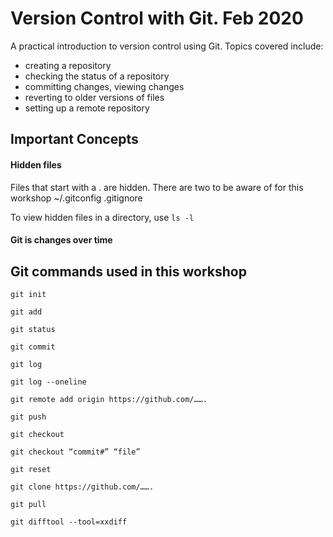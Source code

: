# Version Control with Git.  Feb 2020
A practical introduction to version control using Git. Topics covered include: 

* creating a repository
* checking the status of a repository
* committing changes, viewing changes
* reverting to older versions of files
* setting up a remote repository

## Important Concepts

#### Hidden files
Files that start with a . are hidden.  There are two to be aware of for this workshop
~/.gitconfig
.gitignore

To view hidden files in a directory, use
`ls -l`

#### Git is changes over time


## Git commands used in this workshop

`git init`

`git add`

`git status`

`git commit`

`git log`

`git log --oneline`

`git remote add origin https://github.com/…….`

`git push`

`git checkout`

`git checkout “commit#” “file”`

`git reset`

`git clone https://github.com/…….`

`git pull`

`git difftool --tool=xxdiff`

